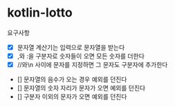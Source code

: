 # kotlin-lotto

요구사항
- [x] 문자열 계산기는 입력으로 문자열을 받는다
- [x] ,와 :을 구분자로 숫자들이 오면 모든 숫자를 더한다
- [x] //와\n 사이에 문자를 지정하면 그 문자도 구분자에 추가한다
- [] 문자열의 음수가 오는 경우 예외를 던진다
- [] 문자열의 숫자 자리가 문자가 오면 예외를 던진다
- [] 구분자 이외의 문자가 오면 예외를 던진다